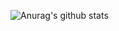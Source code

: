 ![Anurag's github stats](https://github-readme-stats.vercel.app/api?username=SIA-tfwang&count_private=true&show_icons=true&bg_color=ffffff,dcdcdc,a9a9a9,ff7f50,ff0000,c71585&icon_color=191970)
